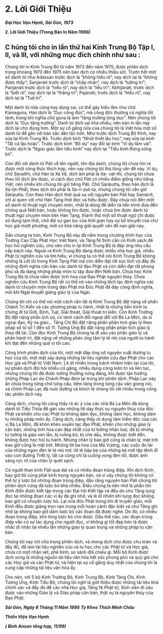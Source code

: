 # 2. Lời Giới Thiệu

***Ðại Học Vạn Hạnh, Sài Gòn, 1973***

**2. Lời Giới Thiệu**
**(Trong Bản In Năm 1986)**

## C húng tôi cho in lần thứ hai Kinh Trung Bộ Tập I, II, và III, với những mục đích chính như sau :

Chúng tôi in Kinh Trung Bộ từ năm 1973 đến năm 1975, được phiên dịch trong khoảng 1970 đến 1975
nên bản dịch có nhiều thiếu sót. Trước hết một số danh từ như Adassan trước dịch là “không hiểu rõ”,
nay dịch lại là “không được thấy”; Sanjànàti trước dịch là “chấp nhận”, nay dịch là “tưởng tri”;
Parijànàti trước dịch là “hiểu rõ”, nay dịch là “liễu tri”; Abhijànàti, trước dịch là “biết rõ”, nay dịch lại là
“thắng tri”; Pajànàti, trước dịch là “hiểu rõ”, nay dịch lại là “Tuệ tri”.

Một danh từ nữa cũng hay dùng sai, có thể gây hiểu lầm như chữ Kàmaguna, Hán dịch là “Dục công
đức”, mà công đức thường có nghĩa tốt lành, trong khi nghĩa chữ guna là làm “tăng trưởng lòng dục”.
Nên chúng tôi dịch là “Dục tăng trưởng”. Danh từ dịch sai khá nhiều, nên bản in lần này dịch lại cho
đúng hơn. Một sự cố gắng nữa của chúng tôi là Việt hóa một số danh từ để gần với bản sắc dân tộc hơn.
Như trước dịch Trung Bộ Kinh, nay sửa lại Kinh Trung Bộ. Trước dịch kinh “Nhứt thiết lậu học”, nay
sửa lại kinh “Tất cả lậu hoặc”. Trước dịch kinh “Bố dụ” nay đổi lại kinh “Ví dụ tấm vải”. Trước dịch là
“Ngưu giác lâm tiểu kinh” nay dịch lại “Tiểu kinh Rừng sừng bò”.

Còn đối với danh từ Pàli về tên người, tên địa danh, chúng tôi chưa tìm ra được một công thức thích
hợp, nên nay chúng tôi thả lỏng vấn đề này. Ví dụ, chữ Sàvatthi, chữ Hán là Xá Vệ, dịch âm phải là Xa-
vat-thi, chúng tôi chưa theo lối dịch âm được, vì cách đọc chữ Pàli có nhiều điểm giống như tiếng Việt,
nên nhiều khi chúng tôi giữ tiếng Pàli. Chữ Sàriputta, theo hán dịch là Xá-lợi-Phất, theo dịch âm phải là
Xa-ri-put-ta, nhưng chúng tôi vẫn giữ Sàriputta. Còn theo Hán dịch thời quá xa với nguyên bản Pàli hay
Sanskrit, chỉ ai quen với chữ Hán Tạng thời đọc và hiểu được. Ðây chưa nói đến một số danh từ thuật
ngữ chuyên môn, nhất là dùng để diễn tả tiến trình đưa đến chứng quả Niết bàn, hoặc không tìm được,
hoặc chưa tìm được danh từ thuật ngữ chuyên môn bên Hán Tạng, thành thử một số thuật ngữ chỉ được
sử dụng tạm thời, chờ đợi sự gạn lọc của thời gian hay sự bổ khuyết của chư học giả mười phương, mới
có khả năng giải quyết vấn đề nan giải này.

Gần chúng ta hơn, Kinh Trung Bộ này đã nằm trong chương trình học của Trường Cao Cấp Phật Học
Việt Nam, và Tăng Ni Sinh cần có Kinh sách để học hỏi nghiên cứu, cho nên cho in lại Kinh Trung Bộ
là đáp ứng nhu cầu cấp bách này. Ngoài ra Kinh Trung Bộ đang được nhiều nhà học giả, nhiều Phật tử
nghiên cứu và tìm hiểu, vì chúng ta có thể nói Kinh Trung Bộ không những là cốt lõi trong Kinh Tạng
Pàli mà còn diễn đạt rất súc tích và đầy đủ những định nghĩa căn bản các danh từ đạo Phật và còn diễn
đạt rất phong phú và đa dạng những pháp môn tu tập đưa đến Niết bàn. Chưa học Kinh Trung Bộ là
chưa nắm được tinh hoa của Ðạo Phật nguyên thủy. Chưa nghiên cứu Kinh Trung Bộ rất có thể rơi vào
những lệch lạc định nghĩa các danh từ chuyên môn trong đạo Phật mà Ðức Phật đã dày công định nghĩa,
mỗi khi Ngài thuyết giảng giáo lý của Ngài.

Chúng tôi chỉ có thể nói một cách vắn tắt là Kinh Trung Bộ đặt nặng về phần Chánh Tri Kiến và các
phương pháp tu hành, nhất là những tiến trình tu chứng đi từ Giới, Ðịnh, Tuệ, Giải thoát, Giải thoát tri
kiến. Còn Kinh Trường Bộ đặt nặng phần lịch sử, có tánh cách đối ngoại đối với Bà La Môn, du sĩ ngoại
đạo, Kỳ na giáo... Tăng Chi Bộ đặt nặng phần phân tích giáo lý theo pháp số từ số 1 đến số 11. Tương
Ưng Bộ đặt nặng phần phân tích giáo lý theo đề tài. Còn đọc Kinh Trung Bộ chúng ta đi sâu vào phần
giáo lý và phần hành trì, đặt nặng về những phản ứng tâm lý tế nhị của người tu hành khi đạt đến những
quả vị tối cao.

Công trình phiên dịch của tôi, một mặt đáp ứng sở nguyện xuất dương tu học của tôi, một mặt xây dựng
những tài liệu nghiên cứu đạo Phật cho các Học giả và Phật tử Việt Nam. Lẽ dĩ nhiên trong trách nhiệm
hiện tại của tôi, sự phiên dịch đòi hỏi nhiều cố gắng, nhiều dụng công kiên trì và liên tục, nhưng chúng
tôi đã được tưởng thưởng xứng đáng, khi được tận hưởng những Pháp Lạc do Chánh Pháp đem lại trong
khi phiên dịch. Pháp Lạc này ẩn chứa trong từng chữ từng câu, tiềm tàng trong từng câu văn giọng nói,
và chính Pháp Lạc đã nuôi dưỡng và khích lệ chúng tôi rất nhiều trong công tác phiên dịch này.

Càng dịch, chúng tôi càng thấy rõ ác ý của các nhà Bà La Môn đã dùng danh từ Tiểu Thừa để gán vào
những lời dạy thực sự nguyên thủy của đức Phật và khiến cho các Phật tử không dám đọc, không dám
học, không dám tu những pháp môn ấy. Càng dịch, càng thấy rõ dụng tâm hiểm độc của các vị Bà La
Môn, đã khôn khéo xuyên tạc đạo Phật, khiến cho những giáo lý căn bản, những tinh hoa cao đẹp nhất
của tư tưởng nhân loại, đã bị những tư tưởng tà giáo xen lẫn, bị ruồng bỏ, bị che dấu, không được biết
đến, không được học hỏi tu hành. Nhưng chân lý bao giờ cũng là chân lý, mặt trời bao giờ cũng là mặt
trời. Những lời ba hoa của Ma Vương, các cuộc đo tài của những ngọn đèn lẻ tẻ mù mờ, lời lẽ bập bẹ
của những kẻ mới tập tểnh đi vào con đường Triết lý, tất cả cũng chỉ là cuồng vọng đen tối, được ánh
sáng rực rỡ của chân lý quét sạch.

Có người than kinh Pàli quá dài và có nhiều đoạn trùng điệp. Khi dịch Kinh, bao giờ tôi cũng phải kính
trọng nguyên bản, và vì vậy chúng tôi không có thể tự ý lược bỏ những đoạn trùng điệp, dầu rằng
nguyên bản Pàli chúng tôi phiên dịch cũng đã lược bỏ khá nhiều. Ðiều chúng ta nên nhớ là phần lớn
Kinh điển được kiết tập trong các Ðại hội Kiết tập và đều do chư Tăng tụng đọc lại những đoạn các vị
ấy đã ghi nhớ, và lẽ dĩ nhiên khi tụng đọc không bao giờ có chuyện lược bỏ. Lại nữa đức Phật trong khi
đi truyền giáo, mỗi Kinh đều được giảng trọn vẹn trong mỗi hoàn cảnh đặc biệt và chư Tăng ghi nhớ lại
không bao giờ dám lược bỏ các đoạn đã được nghe. Do đó, có nhiều đoạn trùng điệp, khó lòng lược bỏ
cho được. Dầu thế nào, các đoạn trùng điệp vẫn có sự tác dụng cho người đọc, vì không gì tốt đẹp hơn là
được nhắc đi nhắc lại nhiều lần những giáo lý quan trọng và những pháp tu căn bản.

Chúng tôi nay chỉ chú trọng phiên dịch, và mong dịch cho được chu toàn và đầy đủ, để làm tài liệu
nghiên cứu và tu học cho các Phật tử và Học giả, chưa có một nhận xét, phê bình, so sánh đối chiếu gì.
Mỗi bộ Kinh được dịch xong là những nguồn tài liệu văn hóa hết sức phong phú và quý giá cho các Học
giả và các Phật tử, và hiện tại sự cố gắng duy nhất của chúng tôi là cung cấp những tài liệu văn hóa ấy.

Cho nên, với 5 bộ Kinh Trường Bộ, Kinh Trung Bộ, Kinh Tăng Chi, Kinh Tương Ưng, Kinh Tiểu Bộ,
chúng tôi nghĩ là giới thiệu được những tài liệu khá chính xác và đầy đủ để các nhà Học giả, Tăng Ni
Phật tử, Sinh viên đi sâu được vào những Giáo lý và Giáo pháp căn bản, thật sự là nguyên thủy của Ðạo
Phật.

***Sài Gòn, Ngày 8 Tháng 11 Năm 1986***
***Tỷ Kheo*** ***Thích Minh Châu***

***Thiền Viện Vạn Hạnh***

***(*** ***Bình Anson*** ***tổng hợp, 11/99)***

